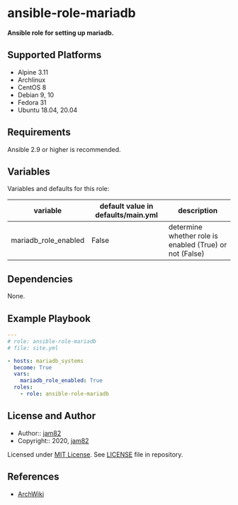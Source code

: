 # ansible-role-mariadb

**Ansible role for setting up mariadb.**

## Supported Platforms

- Alpine 3.11
- Archlinux
- CentOS 8
- Debian 9, 10
- Fedora 31
- Ubuntu 18.04, 20.04

## Requirements

Ansible 2.9 or higher is recommended.

## Variables

Variables and defaults for this role:

| variable | default value in defaults/main.yml | description |
| -------- | ---------------------------------- | ----------- |
| mariadb_role_enabled | False | determine whether role is enabled (True) or not (False) |

## Dependencies

None.

## Example Playbook

```yaml
---
# role: ansible-role-mariadb
# file: site.yml

- hosts: mariadb_systems
  become: True
  vars:
    mariadb_role_enabled: True
  roles:
    - role: ansible-role-mariadb
```

## License and Author

- Author:: [jam82](https://github.com/jam82/)
- Copyright:: 2020, [jam82](https://github.com/jam82/)

Licensed under [MIT License](https://opensource.org/licenses/MIT).
See [LICENSE](https://github.com/jam82/ansible-role-mariadb/blob/master/LICENSE) file in repository.

## References

- [ArchWiki](https://wiki.archlinux.org/)

